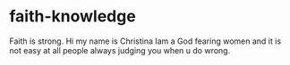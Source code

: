 # faith-knowledge
Faith is strong.
Hi my name is Christina Iam a God fearing women and it is not easy at all people always judging you when u do wrong.
